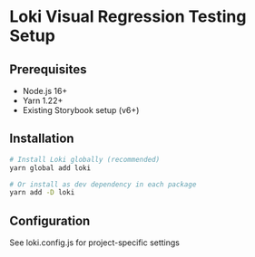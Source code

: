 # Loki Visual Regression Testing Setup

## Prerequisites
- Node.js 16+
- Yarn 1.22+
- Existing Storybook setup (v6+)

## Installation
```bash
# Install Loki globally (recommended)
yarn global add loki

# Or install as dev dependency in each package
yarn add -D loki
```

## Configuration
See loki.config.js for project-specific settings
